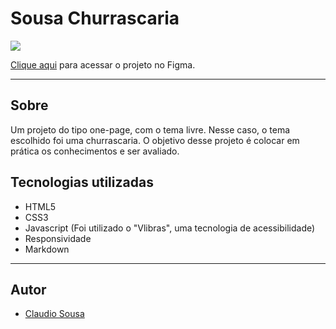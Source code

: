 # Sousa Churrascaria

![](!./IMG/meuProjeto.PNG)

[Clique aqui](https://www.figma.com/file/8KL6r2pXDbwnipDerQbEFf/Sousa_Churrascaria?node-id=33%3A63&t=A9CYBBjUmTss5svY-0) para acessar o projeto no Figma.

---
## Sobre
Um projeto do tipo one-page, com o tema livre. Nesse caso, o tema escolhido foi uma churrascaria.
O objetivo desse projeto é colocar em prática os conhecimentos e ser avaliado.

## Tecnologias utilizadas
- HTML5
- CSS3
- Javascript (Foi utilizado o "Vlibras", uma tecnologia de acessibilidade)
- Responsividade
- Markdown

---
## Autor
- [Claudio Sousa](https://github.com/ClaudioSousa44)